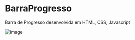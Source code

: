 # BarraProgresso
Barra de Progresso desenvolvida em HTML, CSS, Javascript

![image](https://user-images.githubusercontent.com/14321414/131234552-993cbf17-4493-412f-908f-f4f7a0583210.png)